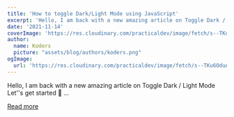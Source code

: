```yaml
---
title: 'How to toggle Dark/Light Mode using JavaScript'
excerpt: 'Hello, I am back with a new amazing article on Toggle Dark / Light Mode   Let''s get started 🚀       ...'
date: '2021-11-14'
coverImage: 'https://res.cloudinary.com/practicaldev/image/fetch/s--TKu6OduA--/c_imagga_scale,f_auto,fl_progressive,h_420,q_auto,w_1000/https://dev-to-uploads.s3.amazonaws.com/uploads/articles/88qyg5r3x19ckl3in7ch.png'
author:
  name: Koders
  picture: "assets/blog/authors/koders.png"
ogImage:
  url: 'https://res.cloudinary.com/practicaldev/image/fetch/s--TKu6OduA--/c_imagga_scale,f_auto,fl_progressive,h_420,q_auto,w_1000/https://dev-to-uploads.s3.amazonaws.com/uploads/articles/88qyg5r3x19ckl3in7ch.png'
---
```


Hello, I am back with a new amazing article on Toggle Dark / Light Mode   Let''s get started 🚀       ...

[Read more](https://dev.to/snowbit/how-to-toggle-darklight-mode-using-javascript-2ecn)
